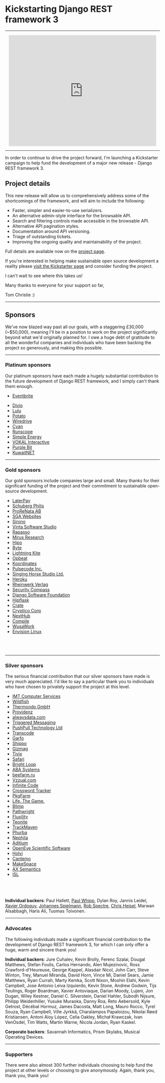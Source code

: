 # Kickstarting Django REST framework 3

---

<iframe style="display: block; margin: 0 auto 0 auto" width="480" height="360" src="https://www.kickstarter.com/projects/tomchristie/django-rest-framework-3/widget/video.html" frameborder="0" scrolling="no"> </iframe>

---

In order to continue to drive the project forward, I'm launching a Kickstarter campaign to help fund the development of a major new release - Django REST framework 3.

## Project details

This new release will allow us to comprehensively address some of the shortcomings of the framework, and will aim to include the following:

* Faster, simpler and easier-to-use serializers.
* An alternative admin-style interface for the browsable API.
* Search and filtering controls made accessible in the browsable API.
* Alternative API pagination styles.
* Documentation around API versioning.
* Triage of outstanding tickets.
* Improving the ongoing quality and maintainability of the project.

Full details are available now on the [project page](https://www.kickstarter.com/projects/tomchristie/django-rest-framework-3).

If you're interested in helping make sustainable open source development a reality please [visit the Kickstarter page](https://www.kickstarter.com/projects/tomchristie/django-rest-framework-3) and consider funding the project.

I can't wait to see where this takes us!

Many thanks to everyone for your support so far,

  Tom Christie :)

---

## Sponsors

We've now blazed way past all our goals, with a staggering £30,000 (~$50,000), meaning I'll be in a position to work on the project significantly beyond what we'd originally planned for. I owe a huge debt of gratitude to all the wonderful companies and individuals who have been backing the project so generously, and making this possible.

---

### Platinum sponsors

Our platinum sponsors have each made a hugely substantial contribution to the future development of Django REST framework, and I simply can't thank them enough.

<ul class="sponsor diamond">
<li><a href="https://www.eventbrite.com/" rel="nofollow" style="background-image:url(../../img/sponsors/0-eventbrite.png);">Eventbrite</a></li>
</ul>

<ul class="sponsor platinum">
<li><a href="https://www.divio.ch/" rel="nofollow" style="background-image:url(../../img/sponsors/1-divio.png);">Divio</a></li>
<li><a href="http://company.onlulu.com/en/" rel="nofollow" style="background-image:url(../../img/sponsors/1-lulu.png);">Lulu</a></li>
<li><a href="https://p.ota.to/" rel="nofollow" style="background-image:url(../../img/sponsors/1-potato.png);">Potato</a></li>
<li><a href="http://www.wiredrive.com/" rel="nofollow" style="background-image:url(../../img/sponsors/1-wiredrive.png);">Wiredrive</a></li>
<li><a href="http://www.cyaninc.com/" rel="nofollow" style="background-image:url(../../img/sponsors/1-cyan.png);">Cyan</a></li>
<li><a href="https://www.runscope.com/" rel="nofollow" style="background-image:url(../../img/sponsors/1-runscope.png);">Runscope</a></li>
<li><a href="http://simpleenergy.com/" rel="nofollow" style="background-image:url(../../img/sponsors/1-simple-energy.png);">Simple Energy</a></li>
<li><a href="http://vokalinteractive.com/" rel="nofollow" style="background-image:url(../../img/sponsors/1-vokal_interactive.png);">VOKAL Interactive</a></li>
<li><a href="http://www.purplebit.com/" rel="nofollow" style="background-image:url(../../img/sponsors/1-purplebit.png);">Purple Bit</a></li>
<li><a href="http://www.kuwaitnet.net/" rel="nofollow" style="background-image:url(../../img/sponsors/1-kuwaitnet.png);">KuwaitNET</a></li>
</ul>

<div style="clear: both"></div>

---

### Gold sponsors

Our gold sponsors include companies large and small. Many thanks for their significant funding of the project and their commitment to sustainable open-source development.

<ul class="sponsor gold">
<li><a href="https://laterpay.net/" rel="nofollow" style="background-image:url(../../img/sponsors/2-laterpay.png);">LaterPay</a></li>
<li><a href="https://www.schubergphilis.com/" rel="nofollow" style="background-image:url(../../img/sponsors/2-schuberg_philis.png);">Schuberg Philis</a></li>
<li><a href="http://prorenata.se/" rel="nofollow" style="background-image:url(../../img/sponsors/2-prorenata.png);">ProReNata AB</a></li>
<li><a href="https://www.sgawebsites.com/" rel="nofollow" style="background-image:url(../../img/sponsors/2-sga.png);">SGA Websites</a></li>
<li><a href="https://www.sirono.com/" rel="nofollow" style="background-image:url(../../img/sponsors/2-sirono.png);">Sirono</a></li>
<li><a href="https://www.vinta.com.br/" rel="nofollow" style="background-image:url(../../img/sponsors/2-vinta.png);">Vinta Software Studio</a></li>
<li><a href="https://www.rapasso.nl/" rel="nofollow" style="background-image:url(../../img/sponsors/2-rapasso.png);">Rapasso</a></li>
<li><a href="https://mirusresearch.com/" rel="nofollow" style="background-image:url(../../img/sponsors/2-mirus_research.png);">Mirus Research</a></li>
<li><a href="https://hipolabs.com/" rel="nofollow" style="background-image:url(../../img/sponsors/2-hipo.png);">Hipo</a></li>
<li><a href="https://www.byte.nl/" rel="nofollow" style="background-image:url(../../img/sponsors/2-byte.png);">Byte</a></li>
<li><a href="https://www.lightningkite.com/" rel="nofollow" style="background-image:url(../../img/sponsors/2-lightning_kite.png);">Lightning Kite</a></li>
<li><a href="https://opbeat.com/" rel="nofollow" style="background-image:url(../../img/sponsors/2-opbeat.png);">Opbeat</a></li>
<li><a href="https://koordinates.com" rel="nofollow" style="background-image:url(../../img/sponsors/2-koordinates.png);">Koordinates</a></li>
<li><a href="http://pulsecode.ca" rel="nofollow" style="background-image:url(../../img/sponsors/2-pulsecode.png);">Pulsecode Inc.</a></li>
<li><a href="http://singinghorsestudio.com" rel="nofollow" style="background-image:url(../../img/sponsors/2-singing-horse.png);">Singing Horse Studio Ltd.</a></li>
<li><a href="https://www.heroku.com/" rel="nofollow" style="background-image:url(../../img/sponsors/2-heroku.png);">Heroku</a></li>
<li><a href="https://www.rheinwerk-verlag.de/" rel="nofollow" style="background-image:url(../../img/sponsors/2-rheinwerk_verlag.png);">Rheinwerk Verlag</a></li>
<li><a href="https://www.securitycompass.com/" rel="nofollow" style="background-image:url(../../img/sponsors/2-security_compass.png);">Security Compass</a></li>
<li><a href="https://www.djangoproject.com/foundation/" rel="nofollow" style="background-image:url(../../img/sponsors/2-django.png);">Django Software Foundation</a></li>
<li><a href="http://www.hipflaskapp.com" rel="nofollow" style="background-image:url(../../img/sponsors/2-hipflask.png);">Hipflask</a></li>
<li><a href="http://www.crate.io/" rel="nofollow" style="background-image:url(../../img/sponsors/2-crate.png);">Crate</a></li>
<li><a href="http://crypticocorp.com/" rel="nofollow" style="background-image:url(../../img/sponsors/2-cryptico.png);">Cryptico Corp</a></li>
<li><a href="http://www.nexthub.com/" rel="nofollow" style="background-image:url(../../img/sponsors/2-nexthub.png);">NextHub</a></li>
<li><a href="https://www.compile.com/" rel="nofollow" style="background-image:url(../../img/sponsors/2-compile.png);">Compile</a></li>
<li><a href="http://wusawork.org" rel="nofollow" style="background-image:url(../../img/sponsors/2-wusawork.png);">WusaWork</a></li>
<li><a href="http://envisionlinux.org/blog" rel="nofollow">Envision Linux</a></li>
</ul>

<div style="clear: both; padding-bottom: 40px;"></div>

---

### Silver sponsors

The serious financial contribution that our silver sponsors have made is very much appreciated. I'd like to say a particular thank&nbsp;you to individuals who have chosen to privately support the project at this level.

<ul class="sponsor silver">
<li><a href="https://www.imtapps.com/" rel="nofollow" style="background-image:url(../../img/sponsors/3-imt_computer_services.png);">IMT Computer Services</a></li>
<li><a href="https://wildfish.com/" rel="nofollow" style="background-image:url(../../img/sponsors/3-wildfish.png);">Wildfish</a></li>
<li><a href="https://www.thermondo.de/" rel="nofollow" style="background-image:url(../../img/sponsors/3-thermondo-gmbh.png);">Thermondo GmbH</a></li>
<li><a href="https://providenz.fr/" rel="nofollow" style="background-image:url(../../img/sponsors/3-providenz.png);">Providenz</a></li>
<li><a href="https://www.alwaysdata.com" rel="nofollow" style="background-image:url(../../img/sponsors/3-alwaysdata.png);">alwaysdata.com</a></li>
<li><a href="https://www.freshrelevance.com/" rel="nofollow" style="background-image:url(../../img/sponsors/3-triggered_messaging.png);">Triggered Messaging</a></li>
<li><a href="https://www.ipushpull.com/" rel="nofollow" style="background-image:url(../../img/sponsors/3-ipushpull.png);">PushPull Technology Ltd</a></li>
<li><a href="http://www.transcode.de/" rel="nofollow" style="background-image:url(../../img/sponsors/3-transcode.png);">Transcode</a></li>
<li><a href="https://garfo.io/" rel="nofollow" style="background-image:url(../../img/sponsors/3-garfo.png);">Garfo</a></li>
<li><a href="https://goshippo.com/" rel="nofollow" style="background-image:url(../../img/sponsors/3-shippo.png);">Shippo</a></li>
<li><a href="http://www.gizmag.com/" rel="nofollow" style="background-image:url(../../img/sponsors/3-gizmag.png);">Gizmag</a></li>
<li><a href="https://www.tivix.com/" rel="nofollow" style="background-image:url(../../img/sponsors/3-tivix.png);">Tivix</a></li>
<li><a href="https://www.safaribooksonline.com/" rel="nofollow" style="background-image:url(../../img/sponsors/3-safari.png);">Safari</a></li>
<li><a href="http://brightloop.com/" rel="nofollow" style="background-image:url(../../img/sponsors/3-brightloop.png);">Bright Loop</a></li>
<li><a href="http://www.aba-systems.com.au/" rel="nofollow" style="background-image:url(../../img/sponsors/3-aba.png);">ABA Systems</a></li>
<li><a href="http://beefarm.ru/" rel="nofollow" style="background-image:url(../../img/sponsors/3-beefarm.png);">beefarm.ru</a></li>
<li><a href="http://www.vzzual.com/" rel="nofollow" style="background-image:url(../../img/sponsors/3-vzzual.png);">Vzzual.com</a></li>
<li><a href="http://infinite-code.com/" rel="nofollow" style="background-image:url(../../img/sponsors/3-infinite_code.png);">Infinite Code</a></li>
<li><a href="https://crosswordtracker.com/" rel="nofollow" style="background-image:url(../../img/sponsors/3-crosswordtracker.png);">Crossword Tracker</a></li>
<li><a href="https://www.pkgfarm.com/" rel="nofollow" style="background-image:url(../../img/sponsors/3-pkgfarm.png);">PkgFarm</a></li>
<li><a href="http://life.tl/" rel="nofollow" style="background-image:url(../../img/sponsors/3-life_the_game.png);">Life. The Game.</a></li>
<li><a href="http://blimp.io/" rel="nofollow" style="background-image:url(../../img/sponsors/3-blimp.png);">Blimp</a></li>
<li><a href="https://www.pathwright.com/" rel="nofollow" style="background-image:url(../../img/sponsors/3-pathwright.png);">Pathwright</a></li>
<li><a href="https://fluxility.com/" rel="nofollow" style="background-image:url(../../img/sponsors/3-fluxility.png);">Fluxility</a></li>
<li><a href="https://teonite.com/" rel="nofollow" style="background-image:url(../../img/sponsors/3-teonite.png);">Teonite</a></li>
<li><a href="https://trackmaven.com/" rel="nofollow" style="background-image:url(../../img/sponsors/3-trackmaven.png);">TrackMaven</a></li>
<li><a href="https://www.phurba.net/" rel="nofollow" style="background-image:url(../../img/sponsors/3-phurba.png);">Phurba</a></li>
<li><a href="https://www.nephila.it/it/" rel="nofollow" style="background-image:url(../../img/sponsors/3-nephila.png);">Nephila</a></li>
<li><a href="http://www.aditium.com/" rel="nofollow" style="background-image:url(../../img/sponsors/3-aditium.png);">Aditium</a></li>
<li><a href="https://www.eyesopen.com/" rel="nofollow" style="background-image:url(../../img/sponsors/3-openeye.png);">OpenEye Scientific Software</a></li>
<li><a href="https://holvi.com/" rel="nofollow" style="background-image:url(../../img/sponsors/3-holvi.png);">Holvi</a></li>
<li><a href="https://www.cantemo.com/" rel="nofollow" style="background-image:url(../../img/sponsors/3-cantemo.gif);">Cantemo</a></li>
<li><a href="https://www.makespace.com/" rel="nofollow" style="background-image:url(../../img/sponsors/3-makespace.png);">MakeSpace</a></li>
<li><a href="https://www.ax-semantics.com/" rel="nofollow" style="background-image:url(../../img/sponsors/3-ax_semantics.png);">AX Semantics</a></li>
<li><a href="http://istrategylabs.com/" rel="nofollow" style="background-image:url(../../img/sponsors/3-isl.png);">ISL</a></li>
</ul>

<div style="clear: both; padding-bottom: 40px;"></div>

**Individual backers**: Paul Hallett, <a href="http://www.paulwhippconsulting.com/">Paul Whipp</a>, Dylan Roy, Jannis Leidel, <a href="https://linovia.com/en/">Xavier Ordoquy</a>, <a href="http://spielmannsolutions.com/">Johannes Spielmann</a>, <a href="http://brooklynhacker.com/">Rob Spectre</a>, <a href="https://chrisheisel.com/">Chris Heisel</a>, Marwan Alsabbagh, Haris Ali, Tuomas Toivonen.

---

### Advocates

The following individuals made a significant financial contribution to the development of Django REST framework 3, for which I can only offer a huge, warm and sincere thank you!

**Individual backers**: Jure Cuhalev, Kevin Brolly, Ferenc Szalai, Dougal Matthews, Stefan Foulis, Carlos Hernando, Alen Mujezinovic, Ross Crawford-d'Heureuse, George Kappel, Alasdair Nicol, John Carr, Steve Winton, Trey, Manuel Miranda, David Horn, Vince Mi, Daniel Sears, Jamie Matthews, Ryan Currah, Marty Kemka, Scott Nixon, Moshin Elahi, Kevin Campbell, Jose Antonio Leiva Izquierdo, Kevin Stone, Andrew Godwin, Tijs Teulings, Roger Boardman, Xavier Antoviaque, Darian Moody, Lujeni, Jon Dugan, Wiley Kestner, Daniel C. Silverstein, Daniel Hahler, Subodh Nijsure, Philipp Weidenhiller, Yusuke Muraoka, Danny Roa, Reto Aebersold, Kyle Getrost, Décébal Hormuz, James Dacosta, Matt Long, Mauro Rocco, Tyrel Souza, Ryan Campbell, Ville Jyrkkä, Charalampos Papaloizou, Nikolai Røed Kristiansen, Antoni Aloy López, Celia Oakley, Michał Krawczak, Ivan VenOsdel, Tim Watts, Martin Warne, Nicola Jordan, Ryan Kaskel.

**Corporate backers**: Savannah Informatics, Prism Skylabs, Musical Operating Devices.

---

### Supporters

There were also almost 300 further individuals choosing to help fund the project at other levels or choosing to give anonymously. Again, thank you, thank you, thank you!
